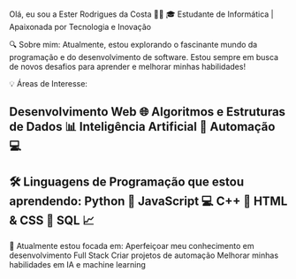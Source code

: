 Olá, eu sou a Ester Rodrigues da Costa 👩‍💻
🎓 Estudante de Informática | Apaixonada por Tecnologia e Inovação

🔍 Sobre mim:
Atualmente, estou explorando o fascinante mundo da programação e do desenvolvimento de software. Estou sempre em busca de novos desafios para aprender e melhorar minhas habilidades!

💡 Áreas de Interesse:

Desenvolvimento Web 🌐
Algoritmos e Estruturas de Dados 📊
Inteligência Artificial 🤖
Automação 💻
-------------------------------------------------------------
🛠️ Linguagens de Programação que estou aprendendo:
Python 🐍
JavaScript 💻
C++ 🔧
HTML & CSS 🌟
SQL 📈
--------------------------------------------------------------

🌱 Atualmente estou focada em:
Aperfeiçoar meu conhecimento em desenvolvimento Full Stack
Criar projetos de automação
Melhorar minhas habilidades em IA e machine learning

